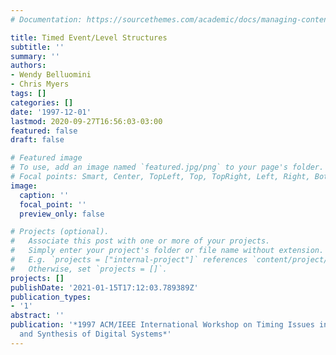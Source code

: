 ```yaml
---
# Documentation: https://sourcethemes.com/academic/docs/managing-content/

title: Timed Event/Level Structures
subtitle: ''
summary: ''
authors:
- Wendy Belluomini
- Chris Myers
tags: []
categories: []
date: '1997-12-01'
lastmod: 2020-09-27T16:56:03-03:00
featured: false
draft: false

# Featured image
# To use, add an image named `featured.jpg/png` to your page's folder.
# Focal points: Smart, Center, TopLeft, Top, TopRight, Left, Right, BottomLeft, Bottom, BottomRight.
image:
  caption: ''
  focal_point: ''
  preview_only: false

# Projects (optional).
#   Associate this post with one or more of your projects.
#   Simply enter your project's folder or file name without extension.
#   E.g. `projects = ["internal-project"]` references `content/project/deep-learning/index.md`.
#   Otherwise, set `projects = []`.
projects: []
publishDate: '2021-01-15T17:12:03.789389Z'
publication_types:
- '1'
abstract: ''
publication: '*1997 ACM/IEEE International Workshop on Timing Issues in the Specification
  and Synthesis of Digital Systems*'
---
```

